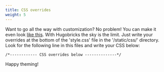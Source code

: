 ```yaml
---
title: CSS overrides
weight: 5
---
```


Want to go all the way with customization? No problem! You can make it even look [like this](https://www.postgrowthcities.com/). With Hugobricks the sky is the limit. Just write your overrides at the bottom of the 'style.css' file in the '/static/css/' directory. Look for the following line in this files and write your CSS below:

```
/*------------ CSS overrides below --------------*/
```

Happy theming!